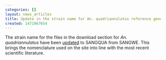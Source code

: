 ```yaml
---
categories: []
layout: news_articles
title: Update in the strain name for An. quadriannulatus reference genome
created: 1471967654
---
```

The strain name for the files in the download section for <i>An. quadriannulatus</i> have been <a href="/organisms/anopheles-quadriannulatus">updated</a> to SANGQUA from SANGWE. This brings the nomenclature used on the site into line with the most recent scientific literature. 
